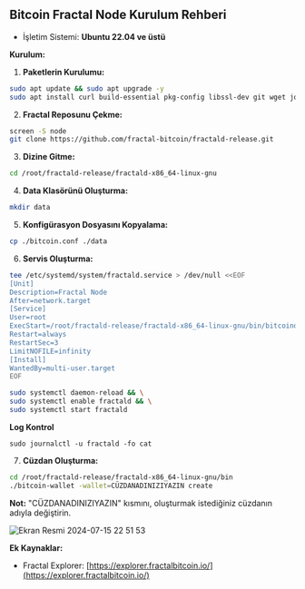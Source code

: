 ## Bitcoin Fractal Node Kurulum Rehberi

* İşletim Sistemi: **Ubuntu 22.04 ve üstü**

**Kurulum:**

1. **Paketlerin Kurulumu:**

```bash
sudo apt update && sudo apt upgrade -y
sudo apt install curl build-essential pkg-config libssl-dev git wget jq make gcc chrony -y
```

2. **Fractal Reposunu Çekme:**

```bash
screen -S node
git clone https://github.com/fractal-bitcoin/fractald-release.git
```

3. **Dizine Gitme:**

```bash
cd /root/fractald-release/fractald-x86_64-linux-gnu
```

4. **Data Klasörünü Oluşturma:**

```bash
mkdir data
```

5. **Konfigürasyon Dosyasını Kopyalama:**

```bash
cp ./bitcoin.conf ./data
```

6. **Servis Oluşturma:**

```bash
tee /etc/systemd/system/fractald.service > /dev/null <<EOF
[Unit]
Description=Fractal Node
After=network.target
[Service]
User=root
ExecStart=/root/fractald-release/fractald-x86_64-linux-gnu/bin/bitcoind -datadir=/root/fractald-release/fractald-x86_64-linux-gnu/data/ -maxtipage=504576000
Restart=always
RestartSec=3
LimitNOFILE=infinity
[Install]
WantedBy=multi-user.target
EOF
```

```bash
sudo systemctl daemon-reload && \
sudo systemctl enable fractald && \
sudo systemctl start fractald
```

**Log Kontrol**
```
sudo journalctl -u fractald -fo cat
```

7. **Cüzdan Oluşturma:**

```bash
cd /root/fractald-release/fractald-x86_64-linux-gnu/bin
./bitcoin-wallet -wallet=CÜZDANADINIZIYAZIN create
```

**Not:** "CÜZDANADINIZIYAZIN" kısmını, oluşturmak istediğiniz cüzdanın adıyla değiştirin.

![Ekran Resmi 2024-07-15 22 51 53](https://github.com/user-attachments/assets/e3abaf80-6ee2-4ae5-8fc4-dd6debe75819)

**Ek Kaynaklar:**

* Fractal Explorer: [https://explorer.fractalbitcoin.io/](https://explorer.fractalbitcoin.io/)


